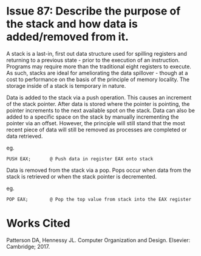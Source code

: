 # Issue 87: Describe the purpose of the stack and how data is added/removed from it.

A stack is a last-in, first out data structure used for spilling registers and returning to a previous state - prior to the execution of an instruction. Programs may require more than the traditional eight registers to execute. As such, stacks are ideal for ameliorating the data spillover - though at a cost to performance on the basis of the principle of memory locality. The storage inside of a stack is temporary in nature.   

Data is added to the stack via a push operation. This causes an increment of the stack pointer. After data is stored where the pointer is pointing, the pointer increments to the next available spot on the stack. Data can also be added to a specific space on the stack by manually incrementing the pointer via an offset. However, the principle will still stand that the most recent piece of data will still be removed as processes are completed or data retrieved. 

eg.
```
PUSH EAX;       @ Push data in register EAX onto stack 
```

Data is removed from the stack via a pop. Pops occur when data from the stack is retrieved or when the stack pointer is decremented. 

eg.
```
POP EAX;        @ Pop the top value from stack into the EAX register
```

# Works Cited 
Patterson DA, Hennessy JL. Computer Organization and Design. Elsevier: Cambridge; 2017.